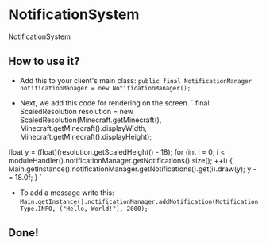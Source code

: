 # NotificationSystem
NotificationSystem

## How to use it?

- Add this to your client's main class:
`
public final NotificationManager notificationManager = new NotificationManager();
`

- Next, we add this code for rendering on the screen.
`
final ScaledResolution resolution = new ScaledResolution(Minecraft.getMinecraft(), Minecraft.getMinecraft().displayWidth, Minecraft.getMinecraft().displayHeight);

float y = (float)(resolution.getScaledHeight() - 18);
  for (int i = 0; i < moduleHandler().notificationManager.getNotifications().size(); ++i) {
    Main.getInstance().notificationManager.getNotifications().get(i).draw(y);
  y -= 18.0f;
}
`

- To add a message write this:
`
Main.getInstance().notificationManager.addNotification(NotificationType.INFO, ("Hello, World!"), 2000);
`

## Done!
